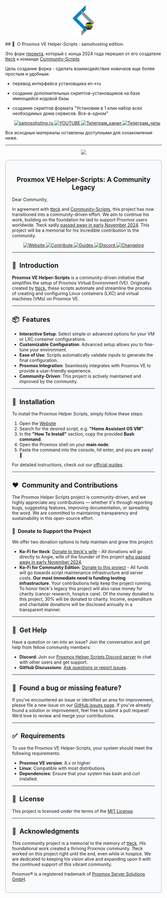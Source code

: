 <div align="center">
  <p align="center">
    <a href="#">
      <img src="https://raw.githubusercontent.com/LiaGen/samohosting/refs/heads/main/logo%20helper%20scripts%20samohosting%20edition.png" height="100px" />
    </a>
  </p>
</div>
## 💾&nbsp; О Proxmox VE Helper-Scripts : samohosting edition. 

Это форк [проекта](https://community-scripts.github.io/), который с конца 2024 года перешел от его создателя [tteck](https://github.com/tteck) к команде [Community-Scripts](https://github.com/community-scripts)

Цель создание форка - сделать взаимодействие новичков еще более простым и удобным:
- перевод интерфейса установщика en->ru
- создание дополнительных скриптов-установщиков на базе имеющейся кодовой базы
- создание скриптов формата "Установим в 1 клик набор всех необходимых дома сервисов. Все-в-одном"
  
  <p align="center">
  <a href="https://www.samohosting.ru">
    <img src="https://img.shields.io/badge/сайт_самохостинг.ру-000000?style=for-the-badge&logo=pcgamingwiki&logoColor=white" alt="samosohsting.ru" />
  </a> 
  <a href="https://www.youtube.com/@samohosting">
    <img src="https://img.shields.io/badge/YOUTUBE-FF0000?style=for-the-badge&logo=youtube&logoColor=white" alt="YOUTUBE" />
  </a> 
  <a href="https://t.me/samohosting">
    <img src="https://img.shields.io/badge/Телеграм_канал-0088cc?style=for-the-badge&logo=telegram&logoColor=white" alt="Телеграм_канал" />
  </a> 
  <a href="https://t.me/samohosting_chats">
    <img src="https://img.shields.io/badge/Телеграм_чаты-0088cc?style=for-the-badge&logo=telegram&logoColor=white" alt="Телеграм_чаты" />
  </a> 
</p>

  Все исходные материалы оставлены доступными для ознакомления ниже.

---

<div align="center">
  <p align="center">
    <a href="#">
      <img src="https://raw.githubusercontent.com/community-scripts/ProxmoxVE/main/misc/images/logo.png" height="100px" />
    </a>
  </p>
</div>

<div style="border: 2px solid #d1d5db; padding: 20px; border-radius: 8px; background-color: #f9fafb;">
  <h2 align="center">Proxmox VE Helper-Scripts: A Community Legacy</h2>
  <p>Dear Community,</p>
  <p>In agreement with <a href="https://github.com/tteck">tteck</a> and <a href="https://github.com/community-scripts">Community-Scripts</a>, this project has now transitioned into a community-driven effort. We aim to continue his work, building on the foundation he laid to support Proxmox users worldwide. Tteck sadly <a href="https://github.com/community-scripts/ProxmoxVE/discussions/237">passed away in early November 2024</a>. This project will be a memorial for his incredible contribution to the community.</p>

<p align="center">
  <a href="https://helper-scripts.com">
    <img src="https://img.shields.io/badge/Website-4c9b3f?style=for-the-badge&logo=github&logoColor=white" alt="Website" />
  </a> 
  <a href="https://github.com/community-scripts/ProxmoxVE/blob/main/.github/CONTRIBUTING.md">
    <img src="https://img.shields.io/badge/Contribute-ff4785?style=for-the-badge&logo=git&logoColor=white" alt="Contribute" />
  </a> 
  <a href="https://github.com/community-scripts/ProxmoxVE/blob/main/USER_SUBMITTED_GUIDES.md">
    <img src="https://img.shields.io/badge/Guides-0077b5?style=for-the-badge&logo=read-the-docs&logoColor=white" alt="Guides" />
  </a> 
  <a href="https://discord.gg/UHrpNWGwkH">
    <img src="https://img.shields.io/badge/Discord-7289da?style=for-the-badge&logo=discord&logoColor=white" alt="Discord" />
  </a> 
  <a href="https://github.com/community-scripts/ProxmoxVE/blob/main/CHANGELOG.md">
    <img src="https://img.shields.io/badge/Changelog-6c5ce7?style=for-the-badge&logo=git&logoColor=white" alt="Changelog" />
  </a>
</p>

<hr>

## 🚀&nbsp; Introduction

**Proxmox VE Helper-Scripts** is a community-driven initiative that simplifies the setup of Proxmox Virtual Environment (VE). Originally created by [tteck](https://github.com/tteck), these scripts automate and streamline the process of creating and configuring Linux containers (LXC) and virtual machines (VMs) on Proxmox VE.

---

## 📦&nbsp; Features

- **Interactive Setup**: Select simple or advanced options for your VM or LXC container configurations.
- **Customizable Configuration**: Advanced setup allows you to fine-tune your environment.
- **Ease of Use**: Scripts automatically validate inputs to generate the final configuration.
- **Proxmox Integration**: Seamlessly integrates with Proxmox VE to provide a user-friendly experience.
- **Community-Driven**: This project is actively maintained and improved by the community.

<hr>

## 🚀&nbsp; Installation

To install the Proxmox Helper Scripts, simply follow these steps:

1. Open the [Website](https://helper-scripts.com/)
2. Search for the desired script, e.g. **"Home Assistant OS VM"**.
3. In the **"How To Install"** section, copy the provided **Bash command**.
4. Open the Proxmox shell on your **main node**.
5. Paste the command into the console, hit enter, and you are away! 🚀

For detailed instructions, check out our [official guides](https://github.com/community-scripts/ProxmoxVE/blob/main/USER_SUBMITTED_GUIDES.md).

---

## ❤️&nbsp; Community and Contributions

The Proxmox Helper Scripts project is community-driven, and we highly appreciate any contributions — whether it's through reporting bugs, suggesting features, improving documentation, or spreading the word. We are committed to maintaining transparency and sustainability in this open-source effort.

### 💖&nbsp; Donate to Support the Project

We offer two donation options to help maintain and grow this project:

- **Ko-Fi for tteck**: [Donate to tteck's wife](https://ko-fi.com/proxmoxhelperscripts) - All donations will go directly to Angie, wife of the founder of this project [who passed away in early November 2024](https://github.com/community-scripts/ProxmoxVE/discussions/237).
- **Ko-Fi for Community Edition**: [Donate to this project](https://ko-fi.com/community_scripts) -  All funds will go towards script maintenance infrastructure and server costs. **Our most immediate need is funding testing infrastructure**.  Your contributions help keep the project running. To honor tteck's legacy this project will also raise money for charity (cancer research, hospice care). Of the money donated to this project, 30% will be donated to charity. Income, expenditure and charitable donations will be disclosed annually in a transparent manner. 

<hr>

## 💬&nbsp; Get Help

Have a question or ran into an issue? Join the conversation and get help from fellow community members:

- **Discord**: Join our [Proxmox Helper Scripts Discord server](https://discord.gg/UHrpNWGwkH) to chat with other users and get support.
- **GitHub Discussions**: [Ask questions or report issues](https://github.com/community-scripts/ProxmoxVE/discussions).

<hr>

## 🤝&nbsp; Found a bug or missing feature?

If you’ve encountered an issue or identified an area for improvement, please file a new issue on our [GitHub issues page](https://github.com/community-scripts/ProxmoxVE/issues). If you’ve already found a solution or improvement, feel free to submit a pull request! We’d love to review and merge your contributions.

<hr>

## ✅&nbsp; Requirements

To use the Proxmox VE Helper-Scripts, your system should meet the following requirements:

- **Proxmox VE version**: 8.x or higher
- **Linux**: Compatible with most distributions
- **Dependencies**: Ensure that your system has bash and curl installed.

<hr>

## 📜&nbsp; License

This project is licensed under the terms of the [MIT License](LICENSE).

---

## 📢&nbsp; Acknowledgments

This community project is a memorial to the memory of [tteck](https://github.com/tteck). His foundational work created a thriving Proxmox community. Tteck worked on this project right until the end, even while in hospice. We are dedicated to keeping his vision alive and expanding upon it with the continued support of this vibrant community.

Proxmox® is a registered trademark of [Proxmox Server Solutions GmbH](https://www.proxmox.com/en/about/company).
